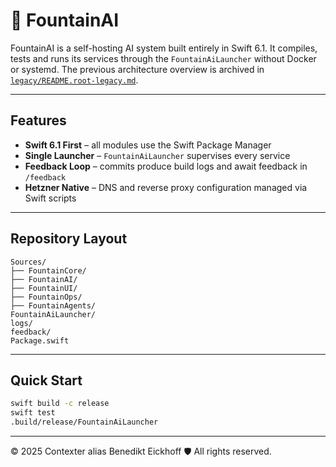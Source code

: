 
# 🌊 FountainAI

FountainAI is a self-hosting AI system built entirely in Swift 6.1. It compiles, tests and runs its services through the `FountainAiLauncher` without Docker or systemd. The previous architecture overview is archived in [`legacy/README.root-legacy.md`](legacy/README.root-legacy.md).

---

## Features

- **Swift 6.1 First** – all modules use the Swift Package Manager
- **Single Launcher** – `FountainAiLauncher` supervises every service
- **Feedback Loop** – commits produce build logs and await feedback in `/feedback`
- **Hetzner Native** – DNS and reverse proxy configuration managed via Swift scripts

---

## Repository Layout

```text
Sources/
├── FountainCore/
├── FountainAI/
├── FountainUI/
├── FountainOps/
├── FountainAgents/
FountainAiLauncher/
logs/
feedback/
Package.swift
```

---

## Quick Start


```bash
swift build -c release
swift test
.build/release/FountainAiLauncher
```

---
© 2025 Contexter alias Benedikt Eickhoff 🛡️ All rights reserved.

